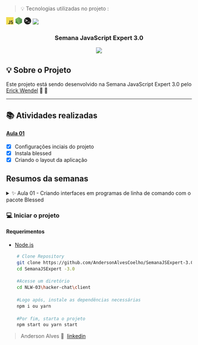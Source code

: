 > 💡 Tecnologias utilizadas no projeto  :

<code><img height="20" src="https://raw.githubusercontent.com/voodootikigod/logo.js/master/js.png"></code>
<code><img height="20" src="https://raw.githubusercontent.com/github/explore/80688e429a7d4ef2fca1e82350fe8e3517d3494d/topics/nodejs/nodejs.png"></code>
<code><img height="20" src="https://raw.githubusercontent.com/github/explore/80688e429a7d4ef2fca1e82350fe8e3517d3494d/topics/terminal/terminal.png"></code>
<code><img height="20" src="https://upload.wikimedia.org/wikipedia/commons/thumb/9/9a/Visual_Studio_Code_1.35_icon.svg/1024px-Visual_Studio_Code_1.35_icon.svg.png"></code>

<div align="center">
 
<h3>Semana JavaScript Expert 3.0</h3>
<img height="300"  src="https://cdn.discordapp.com/attachments/779342878513954829/823617016647909486/unknown.png">
</div>

## 💡 Sobre o Projeto

Este projeto está sendo desenvolvido na Semana JavaScript Expert 3.0 pelo [Erick Wendel](https://www.linkedin.com/in/erickwendel/?originalSubdomain=br) 🚀&nbsp;💜

---

## 📚 Atividades realizadas

#### [Aula 01](./aula01)
- [x] Configurações inciais do projeto
- [x] Instala blessed
- [x] Criando o layout da aplicação

## Resumos da semanas

<details>
  <summary>✨ Aula 01 - Criando interfaces em programas de linha de comando com o pacote Blessed</summary>
<p>Nessa aula você vai construir a estrutura inicial do nosso programa de linha de comando além de configurar toda a interface do programa usando o pacote Blessed e o design pattern Builder.</p>

<p>Vai aprender a trabalhar com o módulo nativo do Node.js para emissão de eventos customizados e definir quais eventos sua interface deverá respeitar.</p>
</details>


### 💻 Iniciar o projeto
#### Requerimentos

- [Node.js](https://nodejs.org/en/download/)


```bash
    # Clone Repository
    git clone https://github.com/AndersonAlvesCoelho/SemanaJSExpert-3.0.git
    cd SemanaJSExpert -3.0

    #Acesse um diretório
    cd NLW-03\hacker-chat\client

    #Logo após, instale as dependências necessárias
    npm i ou yarn

    #Por fim, starta o projeto
    npm start ou yarn start
```

> Anderson Alves 👋 &nbsp;[linkedin](https://www.linkedin.com/in/anderson-alves-7b5587133/)
